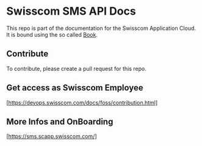 # Swisscom SMS API Docs

This repo is part of the documentation for the Swisscom Application Cloud. It is bound using the so called [Book](https://github.com/swisscom/docs-appcloud-book).

## Contribute

To contribute, please create a pull request for this repo.

## Get access as Swisscom Employee

[https://devops.swisscom.com/docs/foss/contribution.html]

## More Infos and OnBoarding

[https://sms.scapp.swisscom.com/]
